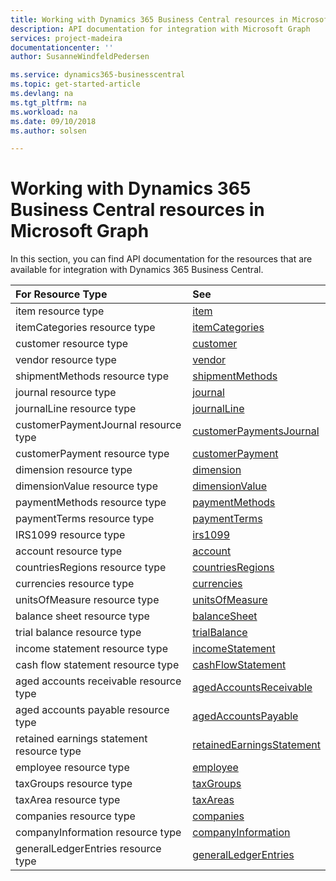 ```yaml
---
title: Working with Dynamics 365 Business Central resources in Microsoft Graph 
description: API documentation for integration with Microsoft Graph
services: project-madeira
documentationcenter: ''
author: SusanneWindfeldPedersen

ms.service: dynamics365-businesscentral
ms.topic: get-started-article
ms.devlang: na
ms.tgt_pltfrm: na
ms.workload: na
ms.date: 09/10/2018
ms.author: solsen

---
```

# Working with Dynamics 365 Business Central resources in Microsoft Graph
In this section, you can find API documentation for the resources that are available for integration with Dynamics 365 Business Central.

|For Resource Type|See|
|:-----------------|:---|
|item resource type|[item](../resources/dynamics_item.md)|
|itemCategories resource type|[itemCategories](../resources/dynamics_itemcategories.md)|
|customer resource type|[customer](../resources/dynamics_customer.md)|
|vendor resource type|[vendor](../resources/dynamics_vendor.md)|
|shipmentMethods resource type|[shipmentMethods](../resources/dynamics_shipmentmethods.md)|
|journal resource type|[journal](../resources/dynamics_journal.md)|
|journalLine resource type|[journalLine](../resources/dynamics_journalline.md)|
|customerPaymentJournal resource type|[customerPaymentsJournal](../resources/dynamics_customerpaymentsjournal.md)|
|customerPayment resource type|[customerPayment](../resources/dynamics_customerpayment.md)|
|dimension resource type|[dimension](../resources/dynamics_dimension.md)|
|dimensionValue resource type|[dimensionValue](../resources/dynamics_dimensionvalue.md)
|paymentMethods resource type|[paymentMethods](../resources/dynamics_paymentmethods.md)|
|paymentTerms resource type|[paymentTerms](../resources/dynamics_paymentterms.md)|
|IRS1099 resource type|[irs1099](../resources/dynamics_irs1099.md)|
|account resource type|[account](../resources/dynamics_account.md)|
|countriesRegions resource type|[countriesRegions](../resources/dynamics_countriesregions.md)|
|currencies resource type|[currencies](../resources/dynamics_currencies.md)|
|unitsOfMeasure resource type|[unitsOfMeasure](../resources/dynamics_unitsofmeasure.md)|
|balance sheet resource type|[balanceSheet](../resources/dynamics_balancesheet.md)|
|trial balance resource type|[trialBalance](../resources/dynamics_trialbalance.md)|
|income statement resource type|[incomeStatement](../resources/dynamics_incomestatement.md)|
|cash flow statement resource type|[cashFlowStatement](../resources/dynamics_cashflowstatement.md)|
|aged accounts receivable resource type|[agedAccountsReceivable](../resources/dynamics_agedaccountsreceivable.md)|
|aged accounts payable resource type|[agedAccountsPayable](../resources/dynamics_agedaccountspayable.md)|
|retained earnings statement resource type|[retainedEarningsStatement](../resources/dynamics_retainedearningsstatement.md)|
|employee resource type|[employee](../resources/dynamics_employee.md)|
|taxGroups resource type|[taxGroups](../resources/dynamics_taxGroups.md)|
|taxArea resource type|[taxAreas](..resources/dynamics_taxarea.md)|
|companies resource type|[companies](../resources/dynamics_companies.md)|
|companyInformation resource type|[companyInformation](../resources/dynamics_companyinformation.md)|
|generalLedgerEntries resource type|[generalLedgerEntries](../resources/dynamics_generalLedgerEntries.md)|
